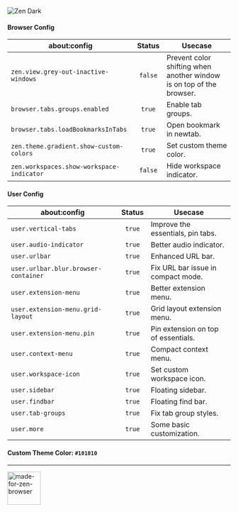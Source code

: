 ![Zen Dark](https://github.com/user-attachments/assets/4b9413ea-1961-467d-9933-9268b81b340a)

#### Browser Config
| about:config                              | Status  | Usecase                                                              |
| ----------------------------------------- | :-----: | -------------------------------------------------------------------- |
| `zen.view.grey-out-inactive-windows`      | `false` | Prevent color shifting when another window is on top of the browser. |
| `browser.tabs.groups.enabled`             | `true`  | Enable tab groups.                                                   |
| `browser.tabs.loadBookmarksInTabs`        | `true`  | Open bookmark in newtab.                                             |
| `zen.theme.gradient.show-custom-colors`   | `true`  | Set custom theme color.                                              |
| `zen.workspaces.show-workspace-indicator` | `false` | Hide workspace indicator.                                            |

#### User Config
| about:config                         | Status  | Usecase                             |
| ------------------------------------ | :-----: | ----------------------------------- |
| `user.vertical-tabs`                 | `true`  | Improve the essentials, pin tabs.   |
| `user.audio-indicator`               | `true`  | Better audio indicator.             |
| `user.urlbar`                        | `true`  | Enhanced URL bar.                   |
| `user.urlbar.blur.browser-container` | `true`  | Fix URL bar issue in compact mode.  |
| `user.extension-menu`                | `true`  | Better extension menu.              |
| `user.extension-menu.grid-layout`    | `true`  | Grid layout extension menu.         |
| `user.extension-menu.pin`            | `true`  | Pin extension on top of essentials. |
| `user.context-menu`                  | `true`  | Compact context menu.               |
| `user.workspace-icon`                | `true`  | Set custom workspace icon.          |
| `user.sidebar`                       | `true`  | Floating sidebar.                   |
| `user.findbar`                       | `true`  | Floating find bar.                  |
| `user.tab-groups`                    | `true`  | Fix tab group styles.               |
| `user.more`                          | `true`  | Some basic customization.           |
#### Custom Theme Color: `#101010`

---
<a href="https://zen-browser.app">
  <img height="75px" width="auto" alt="made-for-zen-browser" src="https://github.com/user-attachments/assets/fd7fefcf-f988-4b96-846a-ec80559c79df" />
</a>
